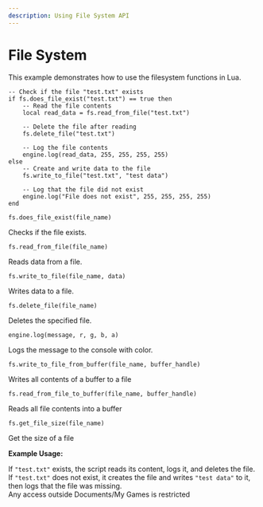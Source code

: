 ```yaml
---
description: Using File System API
---
```


# File System

This example demonstrates how to use the filesystem functions in Lua.

```
-- Check if the file "test.txt" exists
if fs.does_file_exist("test.txt") == true then
    -- Read the file contents
    local read_data = fs.read_from_file("test.txt")

    -- Delete the file after reading
    fs.delete_file("test.txt")

    -- Log the file contents
    engine.log(read_data, 255, 255, 255, 255)
else
    -- Create and write data to the file
    fs.write_to_file("test.txt", "test data")

    -- Log that the file did not exist
    engine.log("File does not exist", 255, 255, 255, 255)
end
```

`fs.does_file_exist(file_name)`

Checks if the file exists.



`fs.read_from_file(file_name)`

Reads data from a file.



`fs.write_to_file(file_name, data)`

Writes data to a file.



`fs.delete_file(file_name)`

Deletes the specified file.



`engine.log(message, r, g, b, a)`

Logs the message to the console with color.



`fs.write_to_file_from_buffer(file_name, buffer_handle)`

Writes all contents of a buffer to a file



`fs.read_from_file_to_buffer(file_name, buffer_handle)`

Reads all file contents into a buffer



`fs.get_file_size(file_name)`

Get the size of a file



**Example Usage:**

If `"test.txt"` exists, the script reads its content, logs it, and deletes the file.\
If `"test.txt"` does not exist, it creates the file and writes `"test data"` to it, then logs that the file was missing.\
Any access outside Documents/My Games is restricted
